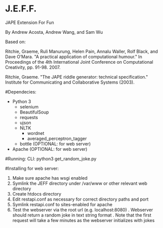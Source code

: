 # J.E.F.F.
JAPE Extension For Fun

By Andrew Acosta, Andrew Wang, and Sam Wu

Based on:

Ritchie, Graeme, Ruli Manurung, Helen Pain, Annalu Waller, Rolf Black, and Dave O’Mara. "A practical application of computational humour." In Proceedings of the 4th International Joint Conference on Computational Creativity, pp. 91-98. 2007.

Ritchie, Graeme. "The JAPE riddle generator: technical specification." Institute for Communicating and Collaborative Systems (2003).

#Dependecies:
- Python 3
  - selenium
  - BeautifulSoup
  - requests
  - ujson
  - NLTK
    - wordnet
    - averaged_perceptron_tagger
  - bottle (OPTIONAL: for web server)
- Apache (OPTIONAL: for web server)

#Running:
CLI: python3 get_random_joke.py

#Installing for web server:
1. Make sure apache has wsgi enabled
2. Symlink the JEFF directory under /var/www or other relevant web directory
3. Create htdocs directory
4. Edit restapi.conf as necessary for correct directory paths and port
5. Symlink restapi.conf to sites-enabled for apache
6. Test the webserver via the root url (e.g. localhost:8080)
   . Webserver should return a random joke in text string format
   . Note that the first request will take a few minutes as the webserver initializes with jokes

